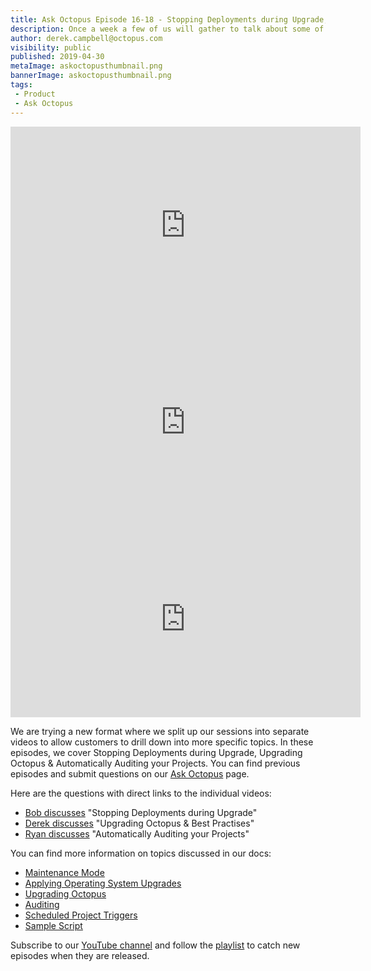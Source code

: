 ```yaml
---
title: Ask Octopus Episode 16-18 - Stopping Deployments during Upgrade, Upgrading Octopus & Automatically Auditing your Projects
description: Once a week a few of us will gather to talk about some of the most interesting questions we have gotten over the past week and how we went about solving them.
author: derek.campbell@octopus.com
visibility: public
published: 2019-04-30
metaImage: askoctopusthumbnail.png
bannerImage: askoctopusthumbnail.png
tags:
 - Product
 - Ask Octopus
---
```


<iframe width="560" height="315" src="https://www.youtube.com/embed/lpAFzTdUyq4" frameborder="0" allowfullscreen></iframe>
<iframe width="560" height="315" src="https://www.youtube.com/embed/TuIw8RkYo9c" frameborder="0" allowfullscreen></iframe>
<iframe width="560" height="315" src="https://www.youtube.com/embed/i4qYdsYyu9s" frameborder="0" allowfullscreen></iframe>

We are trying a new format where we split up our sessions into separate videos to allow customers to drill down into more specific topics. In these episodes, we cover Stopping Deployments during Upgrade, Upgrading Octopus & Automatically Auditing your Projects. You can find previous episodes and submit questions on our [Ask Octopus](https://hello.octopus.com/ask-octopus) page.

Here are the questions with direct links to the individual videos:

- [Bob discusses](https://www.youtube.com/watch?v=lpAFzTdUyq4) "Stopping Deployments during Upgrade"
- [Derek discusses](https://www.youtube.com/watch?v=TuIw8RkYo9c) "Upgrading Octopus & Best Practises"
- [Ryan discusses](https://www.youtube.com/watch?v=i4qYdsYyu9s) "Automatically Auditing your Projects"

You can find more information on topics discussed in our docs:

- [Maintenance Mode](https://octopus.com/docs/administration/managing-infrastructure/maintenance-mode)
- [Applying Operating System Upgrades](https://octopus.com/docs/administration/managing-infrastructure/applying-operating-system-upgrades)
- [Upgrading Octopus](https://octopus.com/docs/administration/upgrading/guide)
- [Auditing](https://octopus.com/docs/administration/managing-users-and-teams/auditing)
- [Scheduled Project Triggers](https://octopus.com/docs/deployment-process/project-triggers/scheduled-project-trigger)
- [Sample Script](https://github.com/OctopusDeploy/OctopusDeploy-Api/blob/master/REST/PowerShell/Projects/CheckProjectsForManualIntervention.ps1)


Subscribe to our [YouTube channel](https://www.youtube.com/channel/UCURDSDCwx9ZiCMcLdc8d6Uw?sub_confirmation=1) and follow the [playlist](https://www.youtube.com/playlist?list=PLAGskdGvlaw3-cd9rPiwhwfUo7kDGnOBh) to catch new episodes when they are released.